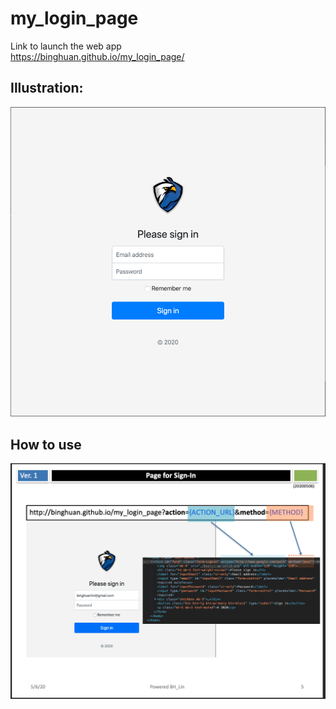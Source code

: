 # my_login_page
Link to launch the web app   
<https://binghuan.github.io/my_login_page/>

## Illustration: 
![](demo.png)

## How to use
![](how_to_use.png)